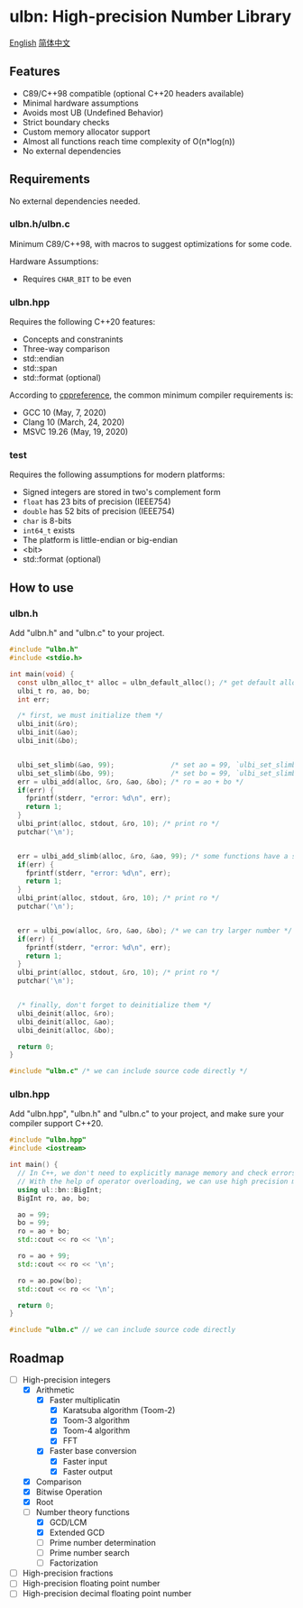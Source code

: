 # ulbn: High-precision Number Library

[English](./README.md) [简体中文](./README_zh_CN.md)

## Features

- C89/C++98 compatible (optional C++20 headers available)
- Minimal hardware assumptions
- Avoids most UB (Undefined Behavior)
- Strict boundary checks
- Custom memory allocator support
- Almost all functions reach time complexity of O(n*log(n))
- No external dependencies

## Requirements

No external dependencies needed.

### ulbn.h/ulbn.c

Minimum C89/C++98, with macros to suggest optimizations for some code.

Hardware Assumptions:

- Requires `CHAR_BIT` to be even

### ulbn.hpp

Requires the following C++20 features:

- Concepts and constranints
- Three-way comparison
- std::endian
- std::span
- std::format (optional)

According to [cppreference](https://en.cppreference.com/), the common minimum compiler requirements is:
- GCC 10 (May, 7, 2020)
- Clang 10 (March, 24, 2020)
- MSVC 19.26 (May, 19, 2020)

### test

Requires the following assumptions for modern platforms:

- Signed integers are stored in two's complement form
- `float` has 23 bits of precision (IEEE754)
- `double` has 52 bits of precision (IEEE754)
- `char` is 8-bits
- `int64_t` exists
- The platform is little-endian or big-endian
- \<bit\>
- std::format (optional)

## How to use

### ulbn.h

Add "ulbn.h" and "ulbn.c" to your project.

```c
#include "ulbn.h"
#include <stdio.h>

int main(void) {
  const ulbn_alloc_t* alloc = ulbn_default_alloc(); /* get default allocator */
  ulbi_t ro, ao, bo;
  int err;

  /* first, we must initialize them */
  ulbi_init(&ro);
  ulbi_init(&ao);
  ulbi_init(&bo);


  ulbi_set_slimb(&ao, 99);              /* set ao = 99, `ulbi_set_slimb` doesn't make errors */
  ulbi_set_slimb(&bo, 99);              /* set bo = 99, `ulbi_set_slimb` doesn't make errors */
  err = ulbi_add(alloc, &ro, &ao, &bo); /* ro = ao + bo */
  if(err) {
    fprintf(stderr, "error: %d\n", err);
    return 1;
  }
  ulbi_print(alloc, stdout, &ro, 10); /* print ro */
  putchar('\n');


  err = ulbi_add_slimb(alloc, &ro, &ao, 99); /* some functions have a simpler version */
  if(err) {
    fprintf(stderr, "error: %d\n", err);
    return 1;
  }
  ulbi_print(alloc, stdout, &ro, 10); /* print ro */
  putchar('\n');


  err = ulbi_pow(alloc, &ro, &ao, &bo); /* we can try larger number */
  if(err) {
    fprintf(stderr, "error: %d\n", err);
    return 1;
  }
  ulbi_print(alloc, stdout, &ro, 10); /* print ro */
  putchar('\n');


  /* finally, don't forget to deinitialize them */
  ulbi_deinit(alloc, &ro);
  ulbi_deinit(alloc, &ao);
  ulbi_deinit(alloc, &bo);

  return 0;
}

#include "ulbn.c" /* we can include source code directly */

```

### ulbn.hpp

Add "ulbn.hpp", "ulbn.h" and "ulbn.c" to your project, and make sure your compiler support C++20.

```cpp
#include "ulbn.hpp"
#include <iostream>

int main() {
  // In C++, we don't need to explicitly manage memory and check errors.
  // With the help of operator overloading, we can use high precision more conveniently.
  using ul::bn::BigInt;
  BigInt ro, ao, bo;

  ao = 99;
  bo = 99;
  ro = ao + bo;
  std::cout << ro << '\n';

  ro = ao + 99;
  std::cout << ro << '\n';

  ro = ao.pow(bo);
  std::cout << ro << '\n';

  return 0;
}

#include "ulbn.c" // we can include source code directly

```

## Roadmap

- [ ] High-precision integers
  - [x] Arithmetic
    - [x] Faster multiplicatin
      - [x] Karatsuba algorithm (Toom-2)
      - [x] Toom-3 algorithm
      - [x] Toom-4 algorithm
      - [x] FFT
    - [x] Faster base conversion
      - [x] Faster input
      - [x] Faster output
  - [x] Comparison
  - [x] Bitwise Operation
  - [x] Root
  - [ ] Number theory functions
    - [x] GCD/LCM
    - [x] Extended GCD
    - [ ] Prime number determination
    - [ ] Prime number search
    - [ ] Factorization
- [ ] High-precision fractions
- [ ] High-precision floating point number
- [ ] High-precision decimal floating point number